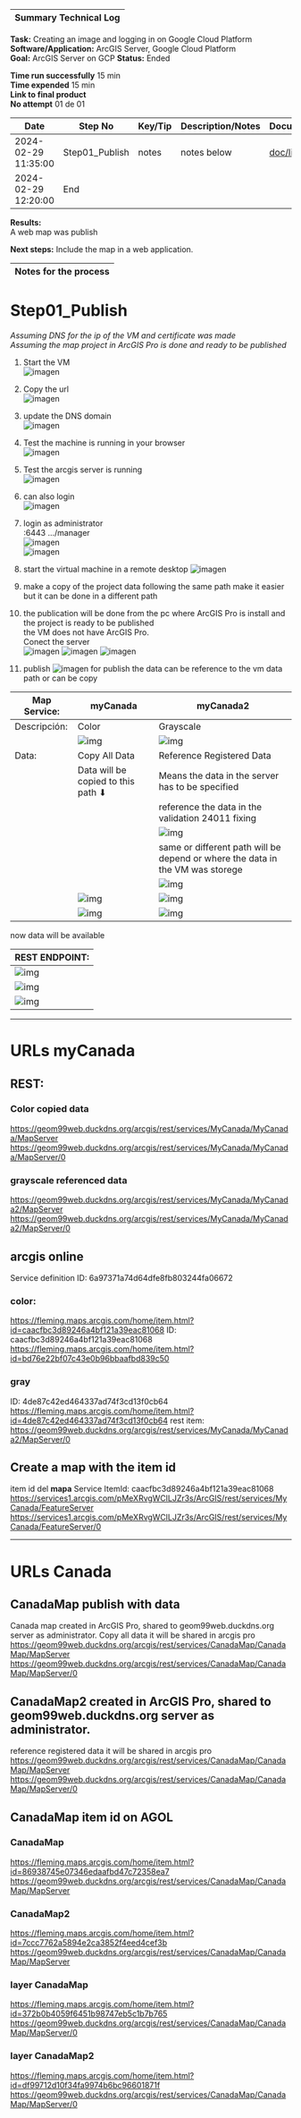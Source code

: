 | **Summary Technical Log**                                 |
|-----------------------------------------------------------|

**Task:** Creating an image and logging in on Google Cloud Platform  
**Software/Application:** ArcGIS Server, Google Cloud Platform  
**Goal:** ArcGIS Server on GCP
**Status:** Ended
  
**Time run successfully** 15 min  
**Time expended**         15 min  
**Link to final product** [](http://www.com)  
**No attempt** 01 de 01  
  
  
| **Date**              | **Step No**                                   | **Key/Tip** | **Description/Notes** | **Documentation** |
|-----------------------|-----------------------------------------------|-------------|-----------------------|-------------------|
| 2024-02-29 11:35:00   | Step01_Publish                                | notes       | notes below           | [doc/link](https://www.youtube.com/watch?v=dyFeyBX9jIY)          |
| 2024-02-29 12:20:00   | End                                           |

**Results:**  
A web map was publish

**Next steps:**
Include the map in a web application.

| **Notes for the process**                                |
|-----------------------------------------------------------|

# Step01_Publish
*Assuming DNS for the ip of the VM and certificate was made*  
*Assuming the map project in ArcGIS Pro is done and ready to be published*
1. Start the VM  
![imagen](../a00templates/img/img37.png)
2. Copy the url  
![imagen](../a00templates/img/img38.png)
3. update the DNS domain  
![imagen](../a00templates/img/img39.png)
4. Test the machine is running in your browser  
![imagen](../a00templates/img/img41.png)
5. Test the arcgis server is running  
![imagen](../a00templates/img/img42.png)
6. can also login  
![imagen](../a00templates/img/img43.png)
7. login as administrator  
   :6443 .../manager  
![imagen](../a00templates/img/img44.png)  
![imagen](../a00templates/img/img45.png)
8. start the virtual machine in a remote desktop
![imagen](../a00templates/img/img40.png)
9. make a copy of the project data following the same path make it easier but it can be done in a different path

10. the publication will be done from the pc where ArcGIS Pro is install and the project is ready to be published    
    the VM does not have ArcGIS Pro.  
    Conect the server  
    ![imagen](../a00templates/img/img48.png)
    ![imagen](../a00templates/img/img49.png)
    ![imagen](../a00templates/img/img50.png)
12. publish
    ![imagen](../a00templates/img/img47.png)
for publish the data can be reference to the vm data path or can be copy  
  
| Map Service:    | myCanada                             | myCanada2                               |
| --------------- | ------------------------------------ | --------------------------------------- |
| Descripción:    | Color                                | Grayscale                               |
|                 | ![img](../a00templates/img/img51.png)| ![img](../a00templates/img/img52.png)   |
| Data:           | Copy All Data                        | Reference Registered Data               |
|                 | Data will be copied to this path ⬇   | Means the data in the server has to be specified |
|                 |                                      | reference the data in the validation 24011 fixing |
|                 |                                      | ![img](../a00templates/img/img53.png)   |  
|                 |                                      | same or different path will be depend or where the data in the VM was storege |  
|                 |                                      | ![img](../a00templates/img/img54.png)   |   
|                 | ![img](../a00templates/img/img55.png)| ![img](../a00templates/img/img56.png)   |
|                 | ![img](../a00templates/img/img58.png)| ![img](../a00templates/img/img59.png)   |

now data will be available  

| REST ENDPOINT:  | 
| --------------- | 
| ![img](../a00templates/img/img57.png)    |  
| ![img](../a00templates/img/img60.png)    |  
| ![img](../a00templates/img/img61.png)    |  


--------------------------------------------------------------------------------------------------------------
# URLs myCanada
## REST:
### Color copied data
https://geom99web.duckdns.org/arcgis/rest/services/MyCanada/MyCanada/MapServer
https://geom99web.duckdns.org/arcgis/rest/services/MyCanada/MyCanada/MapServer/0
### grayscale referenced data
https://geom99web.duckdns.org/arcgis/rest/services/MyCanada/MyCanada2/MapServer
https://geom99web.duckdns.org/arcgis/rest/services/MyCanada/MyCanada2/MapServer/0

## arcgis online
Service definition
ID: 6a97371a74d64dfe8fb803244fa06672

### color:
https://fleming.maps.arcgis.com/home/item.html?id=caacfbc3d89246a4bf121a39eac81068
ID: caacfbc3d89246a4bf121a39eac81068
https://fleming.maps.arcgis.com/home/item.html?id=bd76e22bf07c43e0b96bbaafbd839c50

### gray
ID: 4de87c42ed464337ad74f3cd13f0cb64
https://fleming.maps.arcgis.com/home/item.html?id=4de87c42ed464337ad74f3cd13f0cb64
rest item: https://geom99web.duckdns.org/arcgis/rest/services/MyCanada/MyCanada2/MapServer/0

## Create a map with the item id
item id del **mapa**
Service ItemId: caacfbc3d89246a4bf121a39eac81068
https://services1.arcgis.com/pMeXRvgWClLJZr3s/ArcGIS/rest/services/MyCanada/FeatureServer
https://services1.arcgis.com/pMeXRvgWClLJZr3s/ArcGIS/rest/services/MyCanada/FeatureServer/0

*************************************************
# URLs Canada

## CanadaMap publish with data
Canada map created in ArcGIS Pro, shared to geom99web.duckdns.org server as administrator.
Copy all data
it will be shared in arcgis pro
https://geom99web.duckdns.org/arcgis/rest/services/CanadaMap/CanadaMap/MapServer
https://geom99web.duckdns.org/arcgis/rest/services/CanadaMap/CanadaMap/MapServer/0

## CanadaMap2 created in ArcGIS Pro, shared to geom99web.duckdns.org server as administrator.
reference registered data
it will be shared in arcgis pro
https://geom99web.duckdns.org/arcgis/rest/services/CanadaMap/CanadaMap/MapServer
https://geom99web.duckdns.org/arcgis/rest/services/CanadaMap/CanadaMap/MapServer/0

## CanadaMap item id on AGOL
### CanadaMap
https://fleming.maps.arcgis.com/home/item.html?id=86938745e07346edaafbd47c72358ea7
https://geom99web.duckdns.org/arcgis/rest/services/CanadaMap/CanadaMap/MapServer

### CanadaMap2 
https://fleming.maps.arcgis.com/home/item.html?id=7ccc7762a5894e2ca3852f4eed4cef3b
https://geom99web.duckdns.org/arcgis/rest/services/CanadaMap/CanadaMap/MapServer

### layer CanadaMap
https://fleming.maps.arcgis.com/home/item.html?id=372b0b4059f6451b98747eb5c1b7b765
https://geom99web.duckdns.org/arcgis/rest/services/CanadaMap/CanadaMap/MapServer/0

### layer CanadaMap2
https://fleming.maps.arcgis.com/home/item.html?id=df99712d10f34fa9974b6bc96601871f
https://geom99web.duckdns.org/arcgis/rest/services/CanadaMap/CanadaMap/MapServer/0
